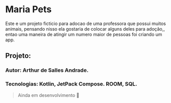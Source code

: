 # Maria Pets

Este e um projeto ficticio para adocao de uma professora que possui muitos animais, 
pensando nisso ela gostaria de colocar alguns deles para adoção,, entao uma maneira de atingir um numero maior de pessoas foi criando um app.



## Projeto:
### Autor: Arthur de Salles Andrade.
### Tecnologias: Kotlin, JetPack Compose. ROOM, SQL.


> Ainda em desenvolvimento :seedling:
